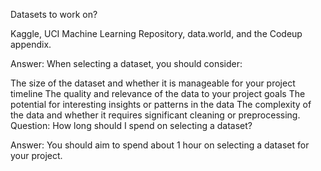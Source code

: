 Datasets to work on?

Kaggle, UCI Machine Learning Repository, data.world, and the Codeup appendix.

Answer: When selecting a dataset, you should consider:

The size of the dataset and whether it is manageable for your project timeline
The quality and relevance of the data to your project goals
The potential for interesting insights or patterns in the data
The complexity of the data and whether it requires significant cleaning or preprocessing.
Question: How long should I spend on selecting a dataset?

Answer: You should aim to spend about 1 hour on selecting a dataset for your project.
